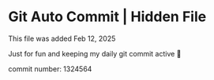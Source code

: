 # Git Auto Commit | Hidden File

This file was added Feb 12, 2025

Just for fun and keeping my daily git commit active 🤪

commit number: 1324564

